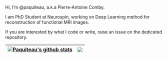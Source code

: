 Hi, I’m @paquiteau, a.k.a Pierre-Antoine Comby.

I am PhD Student at Neurospin, working on Deep Learning  method for reconstruction of functional MRI images.

If you are interested by what I code or write, raise an issue on the dedicated repository. 


| <a href="https://github.com/anuraghazra/github-readme-stats"><img align="center" src="https://github-readme-stats.vercel.app/api?username=paquiteau&show_icons=true&include_all_commits=true&theme=buefy&hide_border=true&count_private=tru" alt="Paquiteau's github stats" /></a> | <a href="https://github.com/anuraghazra/github-readme-stats"><img align="center" src="https://github-readme-stats.vercel.app/api/top-langs/?username=paquiteau&hide=jupyter%20notebook&layout=compact&theme=buefy&hide_border=true" /></a> |
| ------------- | ------------- |
